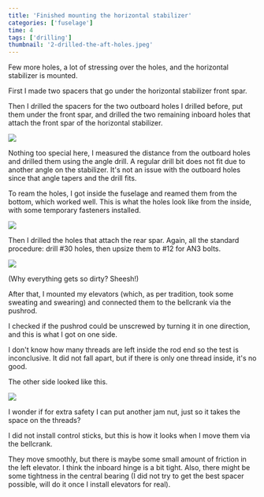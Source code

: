```yaml
---
title: 'Finished mounting the horizontal stabilizer'
categories: ['fuselage']
time: 4
tags: ['drilling']
thumbnail: '2-drilled-the-aft-holes.jpeg'
---
```


Few more holes, a lot of stressing over the holes, and the horizontal stabilizer is mounted.

<!-- more -->

First I made two spacers that go under the horizontal stabilizer front spar.

Then I drilled the spacers for the two outboard holes I drilled before, put them under the front spar, and drilled the two remaining inboard holes that attach the front spar of the horizontal stabilizer.

![](0-drilled-the-fore-holes.jpeg)

Nothing too special here, I measured the distance from the outboard holes and drilled them using the angle drill. A regular drill bit does not fit due to another angle on the stabilizer. It's not an issue with the outboard holes since that angle tapers and the drill fits.

To ream the holes, I got inside the fuselage and reamed them from the bottom, which worked well. This is what the holes look like from the inside, with some temporary fasteners installed.

![](1-inside-view.jpeg)

Then I drilled the holes that attach the rear spar. Again, all the standard procedure: drill #30 holes, then upsize them to #12 for AN3 bolts.

![](2-drilled-the-aft-holes.jpeg)

(Why everything gets so dirty? Sheesh!)

After that, I mounted my elevators (which, as per tradition, took some sweating and swearing) and connected them to the bellcrank via the pushrod.

I checked if the pushrod could be unscrewed by turning it in one direction, and this is what I got on one side.

[](3-maximum-extension.jpeg)

I don't know how many threads are left inside the rod end so the test is inconclusive. It did not fall apart, but if there is only one thread inside, it's no good.

The other side looked like this.

![](4-the-opposite-side.jpeg)

I wonder if for extra safety I can put another jam nut, just so it takes the space on the threads?

I did not install control sticks, but this is how it looks when I move them via the bellcrank.

<YouTube video="mzZPrJ18Cfk" title="Moving the elevators" />

They move smoothly, but there is maybe some small amount of friction in the left elevator. I think the inboard hinge is a bit tight. Also, there might be some tightness in the central bearing (I did not try to get the best spacer possible, will do it once I install elevators for real).